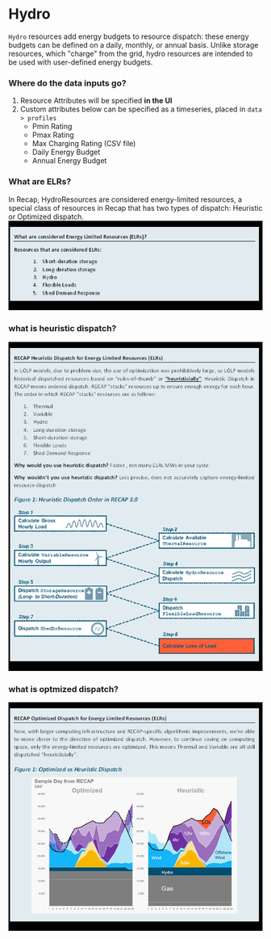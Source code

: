 # Hydro

`Hydro` resources add energy budgets to resource dispatch: these energy budgets can be defined on a daily, monthly, or
annual basis. Unlike storage resources, which "charge" from the grid, hydro resources are intended to be used with
user-defined energy budgets.

### Where do the data inputs go?

1. Resource Attributes will be specified **in the UI**
2. Custom attributes below can be specified as a timeseries, placed in `data > profiles`
    - Pmin Rating
    - Pmax Rating
    - Max Charging Rating (CSV file)
    - Daily Energy Budget
    - Annual Energy Budget

### What are ELRs?

In Recap, HydroResources are considered energy-limited resources, a special class of resources in Recap that has two
types of dispatch: Heuristic or Optimized dispatch.
![](../../../_images/infographic_ELRs.png)

### what is heuristic dispatch?

![](../../../_images/infographic_heuristic.png)

### what is optmized dispatch?

![](../../../_images/inforgraphic_optimization.png)
